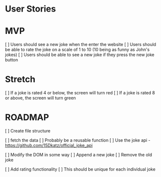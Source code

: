 # User Stories

# MVP

[ ] Users should see a new joke when the enter the website
[ ] Users should be able to rate the joke on a scale of 1 to 10 (10 being as funny as John's jokes)
[ ] Users should be able to see a new joke if they press the new joke button

# Stretch

[ ] If a joke is rated 4 or below, the screen will turn red
[ ] If a joke is rated 8 or above, the screen will turn green


# ROADMAP

[ ] Create file structure

[ ] fetch the data
    [ ] Probably be a reusable function
    [ ] Use the joke api - https://github.com/15Dkatz/official_joke_api

[ ] Modify the DOM in some way
    [ ] Append a new joke
    [ ] Remove the old joke

[ ] Add rating functionality
    [ ] This should be unique for each individual joke